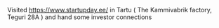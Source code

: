 Visited https://www.startupday.ee/ in Tartu ( The Kammivabrik factory, Teguri 28A ) and hand some investor connections